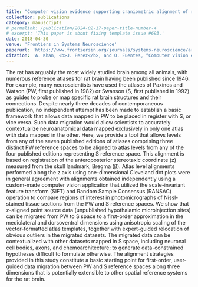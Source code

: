 ```yaml
---
title: "Computer vision evidence supporting craniometric alignment of rat brain atlases to streamline expert-guided, first-order migration of hypothalamic spatial datasets"
collection: publications
category: manuscripts
# permalink: /publication/2024-02-17-paper-title-number-4
# excerpt: 'This paper is about fixing template issue #693.'
date: 2018-04-30
venue: 'Frontiers in Systems Neuroscience'
paperurl: 'https://www.frontiersin.org/journals/systems-neuroscience/articles/10.3389/fnsys.2018.00007/full'
citation: 'A. Khan, <b>J. Perez</b>, and O. Fuentes, “Computer vision evidence supporting craniometric alignment of rat brain atlases to streamline expert-guided, first-order migration of hypothalamic spatial datasets. Frontiers in System Neuroscience, 2018.'
---
```


The rat has arguably the most widely studied brain among all animals, with numerous reference atlases for rat brain having been published since 1946. For example, many neuroscientists have used the atlases of Paxinos and Watson (PW, first published in 1982) or Swanson (S, first published in 1992) as guides to probe or map specific rat brain structures and their connections. Despite nearly three decades of contemporaneous publication, no independent attempt has been made to establish a basic framework that allows data mapped in PW to be placed in register with S, or vice versa. Such data migration would allow scientists to accurately contextualize neuroanatomical data mapped exclusively in only one atlas with data mapped in the other. Here, we provide a tool that allows levels from any of the seven published editions of atlases comprising three distinct PW reference spaces to be aligned to atlas levels from any of the four published editions representing S reference space. This alignment is based on registration of the anteroposterior stereotaxic coordinate (z) measured from the skull landmark, Bregma (β). Atlas level alignments performed along the z axis using one-dimensional Cleveland dot plots were in general agreement with alignments obtained independently using a custom-made computer vision application that utilized the scale-invariant feature transform (SIFT) and Random Sample Consensus (RANSAC) operation to compare regions of interest in photomicrographs of Nissl-stained tissue sections from the PW and S reference spaces. We show that z-aligned point source data (unpublished hypothalamic microinjection sites) can be migrated from PW to S space to a first-order approximation in the mediolateral and dorsoventral dimensions using anisotropic scaling of the vector-formatted atlas templates, together with expert-guided relocation of obvious outliers in the migrated datasets. The migrated data can be contextualized with other datasets mapped in S space, including neuronal cell bodies, axons, and chemoarchitecture; to generate data-constrained hypotheses difficult to formulate otherwise. The alignment strategies provided in this study constitute a basic starting point for first-order, user-guided data migration between PW and S reference spaces along three dimensions that is potentially extensible to other spatial reference systems for the rat brain.
